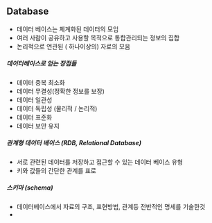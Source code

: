 ## Database

- 데이터 베이스는 체계화된 데이터의 모임
- 여러 사람이 공유하고 사용할 목적으로 통합관리되는 정보의 집합
- 논리적으로 연관된 ( 하나이상의) 자료의 모음



##### 데이터베이스로 얻는 장점들

- 데이터 중복 최소화
- 데이터 무결성(정확한 정보를 보장)
- 데이터 일관성
- 데이터 독립성 (물리적 / 논리적)
- 데이터 표준화
- 데이터 보안 유지



##### 관계형 데이터 베이스 (RDB, Relational Database)

- 서로 관련된 데이터를 저장하고 접근할 수 있는 데이터 베이스 유형
- 키와 값들의 간단한 관계를 표로

##### 스키마 (schema)

- 데이터베이스에서 자료의 구조, 표현방법, 관계등 전반적인 명세를 기술한것
- 

